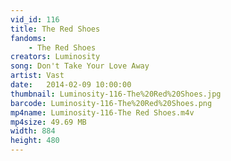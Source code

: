 ```yaml
---
vid_id: 116
title: The Red Shoes
fandoms:
    - The Red Shoes
creators: Luminosity
song: Don't Take Your Love Away
artist: Vast
date:   2014-02-09 10:00:00
thumbnail: Luminosity-116-The%20Red%20Shoes.jpg
barcode: Luminosity-116-The%20Red%20Shoes.png
mp4name: Luminosity-116-The Red Shoes.m4v
mp4size: 49.69 MB
width: 884
height: 480
---
```




